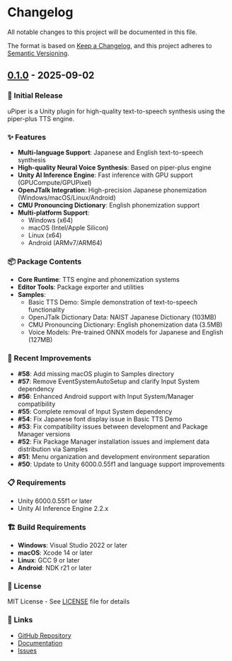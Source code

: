 # Changelog

All notable changes to this project will be documented in this file.

The format is based on [Keep a Changelog](https://keepachangelog.com/en/1.0.0/),
and this project adheres to [Semantic Versioning](https://semver.org/spec/v2.0.0.html).

## [0.1.0] - 2025-09-02

### 🎉 Initial Release

uPiper is a Unity plugin for high-quality text-to-speech synthesis using the piper-plus TTS engine.

### ✨ Features

- **Multi-language Support**: Japanese and English text-to-speech synthesis
- **High-quality Neural Voice Synthesis**: Based on piper-plus engine
- **Unity AI Inference Engine**: Fast inference with GPU support (GPUCompute/GPUPixel)
- **OpenJTalk Integration**: High-precision Japanese phonemization (Windows/macOS/Linux/Android)
- **CMU Pronouncing Dictionary**: English phonemization support
- **Multi-platform Support**: 
  - Windows (x64)
  - macOS (Intel/Apple Silicon)
  - Linux (x64)
  - Android (ARMv7/ARM64)

### 📦 Package Contents

- **Core Runtime**: TTS engine and phonemization systems
- **Editor Tools**: Package exporter and utilities
- **Samples**:
  - Basic TTS Demo: Simple demonstration of text-to-speech functionality
  - OpenJTalk Dictionary Data: NAIST Japanese Dictionary (103MB)
  - CMU Pronouncing Dictionary: English phonemization data (3.5MB)
  - Voice Models: Pre-trained ONNX models for Japanese and English (127MB)

### 🔧 Recent Improvements

- **#58**: Add missing macOS plugin to Samples directory
- **#57**: Remove EventSystemAutoSetup and clarify Input System dependency
- **#56**: Enhanced Android support with Input System/Manager compatibility
- **#55**: Complete removal of Input System dependency
- **#54**: Fix Japanese font display issue in Basic TTS Demo
- **#53**: Fix compatibility issues between development and Package Manager versions
- **#52**: Fix Package Manager installation issues and implement data distribution via Samples
- **#51**: Menu organization and development environment separation
- **#50**: Update to Unity 6000.0.55f1 and language support improvements

### 📋 Requirements

- Unity 6000.0.55f1 or later
- Unity AI Inference Engine 2.2.x

### 🏗️ Build Requirements

- **Windows**: Visual Studio 2022 or later
- **macOS**: Xcode 14 or later
- **Linux**: GCC 9 or later
- **Android**: NDK r21 or later

### 📝 License

MIT License - See [LICENSE](LICENSE) file for details

### 🔗 Links

- [GitHub Repository](https://github.com/ayutaz/uPiper)
- [Documentation](https://github.com/ayutaz/uPiper/tree/main/docs)
- [Issues](https://github.com/ayutaz/uPiper/issues)

[0.1.0]: https://github.com/ayutaz/uPiper/releases/tag/v0.1.0